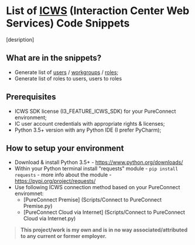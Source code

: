 # List of [ICWS](https://help.genesys.com/developer/cic/docs/icws/webhelp/conceptualcontent/welcome.htm) (Interaction Center Web Services) Code Snippets
[desription]

## What are in the snippets?
- Generate list of [users](User%20List/script.py) / [workgroups](User%20List/script.py) / [roles](User%20List/script.py);
- Generate list of roles to users, users to roles

## Prerequisites
- ICWS SDK license (I3_FEATURE_ICWS_SDK) for your PureConnect environment;
- IC user account credentials with appropriate rights & licenses;
- Python 3.5+ version with any Python IDE (I prefer PyCharm);

## How to setup your environment
- Download & install Python 3.5+ - https://www.python.org/downloads/
- Within your Python terminal install "requests" module - ```pip install requests``` - more info about the module - https://pypi.org/project/requests/
- Use following ICWS connection method based on your PureConnect enviromnet:
  - [PureConnect Premise] (Scripts/Connect to PureConnect Premise.py)
  - [PureConnect Cloud via Internet] (Scripts/Connect to PureConnect Cloud via Internet.py)

> **This project/work is my own and is in no way associated/attributed to any current or former employer.**
